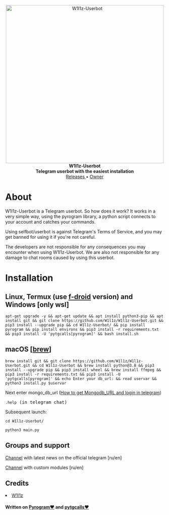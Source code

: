 <p align="center">
        <img src="https://us.123rf.com/450wm/bonumopus/bonumopus2001/bonumopus200100187/137084300-python-code-language-sign-programming-coding-and-developing-concept-wireframe-low-poly-mesh-vector.jpg" width="500" alt="W1l1z-Userbot">
    </a>
    <br>
    <b>W1l1z-Userbot</b>
    <br>
    <b>Telegram userbot with the easiest installation</b>
    <br>
    <a href='https://github.com/W1l1z/W1l1z-Userbot#releases'>
        Releases
    </a>
    •
    <a href="https://t.me/W1l1z#owner">
        Owner
    </a>
</p>




<h1>About</h1>
<p>W1l1z-Userbot is a Telegram userbot.
So how does it work? It works in a very simple way, using the pyrogram library, a python script connects to your account and catches your commands.

Using selfbot/userbot is against Telegram's Terms of Service, and you may get banned for using it if you're not careful.

The developers are not responsible for any consequences you may encounter when using W1l1z-Userbot. We are also not
responsible for any damage to chat rooms caused by using this userbot.</p>



<h1>Installation</h1>


<h2>Linux, Termux (use <a href='https://f-droid.org/en/packages/com.termux/'>f-droid</a> version) and Windows [only wsl]</h2>

<pre><code>apt-get upgrade -y && apt-get update && apt install python3-pip && apt install git && git clone https://github.com/W1l1z/W1l1z-Userbot.git && pip3 install --upgrade pip && cd W1l1z-Userbot/ && pip install pyrogram && pip install environs && pip3 install -r requirements.txt && pip3 install -U 'pytgcalls[pyrogram]' && bash install.sh
</code></pre>

<h2>macOS [<a href='https://brew.sh'>brew</a>]</h2>
<pre><code>brew install git && git clone https://github.com/W1l1z/W1l1z-Userbot.git && cd W1l1z-Userbot && brew install python@3.8 && pip3 install --upgrade pip && pip3 install wheel && brew install ffmpeg && pip3 install -r requirements.txt && pip3 install -U 'pytgcalls[pyrogram]' && echo Enter your db_url: && read uservar && python3 install.py $uservar
</code></pre>

<p>Next enter mongo_db_url (<a href='https://telegra.ph/How-to-get-Mongodb-URL-and-login-in-telegram-08-01'>How to get Mongodb_URL and login in telegram</a>)</p>

<pre><code>.help</code> (in telegram chat)</pre>

Subsequent launch:

<pre><code>cd W1l1z-Userbot/</code></pre>

<pre><code>python3 main.py</code></pre>


<h2>Groups and support</h2>
<p><a href='https://t.me/W1l1z'>Channel</a> with latest news on the official telegram [ru/en]</p>

<p><a href='https://t.me/W1l1z_Userb0t_modules'>Channel</a> with custom modules [ru/en] </p>


<h2>Credits</h2>
<nav>
<li><a href='http://t.me/W1l1z'>W1l1z</a></li>
</nav>
<h4>Written on <a href='https://github.com/pyrogram/pyrogram'>Pyrogram❤️</a> and <a href='https://github.com/MarshalX/tgcalls/tree/main/pytgcalls'>pytgcalls❤️</a></h4>
